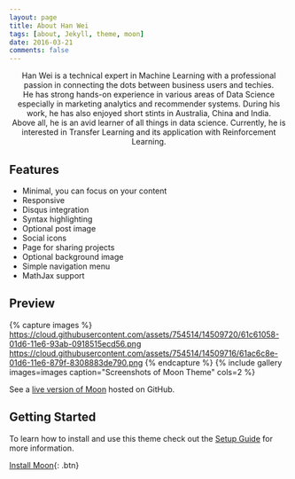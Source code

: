 ```yaml
---
layout: page
title: About Han Wei
tags: [about, Jekyll, theme, moon]
date: 2016-03-21
comments: false
---
```

    
<center>Han Wei is a technical expert in Machine Learning with a professional passion in connecting the dots between business users and techies. </center>


<center>He has strong hands-on experience in various areas of Data Science especially in marketing analytics and recommender systems. During his work, he has also enjoyed short stints in Australia, China and India. </center>


<center>Above all, he is an avid learner of all things in data science. Currently, he is interested in Transfer Learning and its application with Reinforcement Learning. </center>

## Features
* Minimal, you can focus on your content
* Responsive
* Disqus integration
* Syntax highlighting
* Optional post image
* Social icons
* Page for sharing projects
* Optional background image
* Simple navigation menu
* MathJax support

## Preview

{% capture images %}
    https://cloud.githubusercontent.com/assets/754514/14509720/61c61058-01d6-11e6-93ab-0918515ecd56.png
    https://cloud.githubusercontent.com/assets/754514/14509716/61ac6c8e-01d6-11e6-879f-8308883de790.png
{% endcapture %}
{% include gallery images=images caption="Screenshots of Moon Theme" cols=2 %}

See a [live version of Moon](http://taylantatli.github.io/Moon) hosted on GitHub.

## Getting Started

To learn how to install and use this theme check out the [Setup Guide](http://taylantatli.me/Moon/moon-theme/) for more information.
      
[Install Moon](https://github.com/TaylanTatli/Moon){: .btn}

